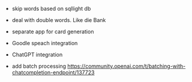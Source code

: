 - skip words based on sqllight db
- deal with double words. Like die Bank
- separate app for card generation

- Goodle speach integration
- ChatGPT integration



- add batch processing https://community.openai.com/t/batching-with-chatcompletion-endpoint/137723